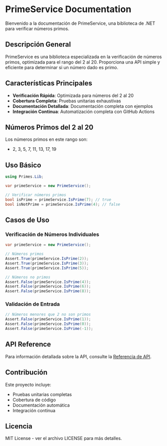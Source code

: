 # PrimeService Documentation

Bienvenido a la documentación de PrimeService, una biblioteca de .NET para verificar números primos.

## Descripción General

PrimeService es una biblioteca especializada en la verificación de números primos, optimizada para el rango del 2 al 20. Proporciona una API simple y eficiente para determinar si un número dado es primo.

## Características Principales

- **Verificación Rápida**: Optimizada para números del 2 al 20
- **Cobertura Completa**: Pruebas unitarias exhaustivas
- **Documentación Detallada**: Documentación completa con ejemplos
- **Integración Continua**: Automatización completa con GitHub Actions

## Números Primos del 2 al 20

Los números primos en este rango son:
- 2, 3, 5, 7, 11, 13, 17, 19

## Uso Básico

```csharp
using Primes.Lib;

var primeService = new PrimeService();

// Verificar números primos
bool isPrime = primeService.IsPrime(7); // true
bool isNotPrime = primeService.IsPrime(4); // false
```

## Casos de Uso

### Verificación de Números Individuales
```csharp
var primeService = new PrimeService();

// Números primos
Assert.True(primeService.IsPrime(2));
Assert.True(primeService.IsPrime(3));
Assert.True(primeService.IsPrime(5));

// Números no primos
Assert.False(primeService.IsPrime(4));
Assert.False(primeService.IsPrime(6));
Assert.False(primeService.IsPrime(8));
```

### Validación de Entrada
```csharp
// Números menores que 2 no son primos
Assert.False(primeService.IsPrime(1));
Assert.False(primeService.IsPrime(0));
Assert.False(primeService.IsPrime(-1));
```

## API Reference

Para información detallada sobre la API, consulte la [Referencia de API](api/).

## Contribución

Este proyecto incluye:
- Pruebas unitarias completas
- Cobertura de código
- Documentación automática
- Integración continua

## Licencia

MIT License - ver el archivo LICENSE para más detalles. 